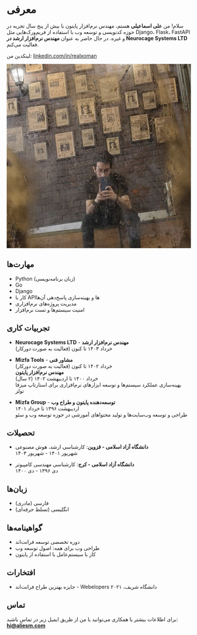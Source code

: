# معرفی

سلام! من **علی اسماعیلی** هستم، مهندس نرم‌افزار پایتون با بیش از پنج سال تجربه در حوزه کدنویسی و توسعه وب با استفاده از فریم‌ورک‌هایی مثل Django، Flask، FastAPI و غیره. در حال حاضر به عنوان **مهندس نرم‌افزار ارشد در Neurocage Systems LTD** فعالیت می‌کنم.

لینکدین من: [linkedin.com/in/realxoman](https://linkedin.com/in/realxoman)

![تصویر من](./assets/ali.jpg)

## مهارت‌ها

- Python (زبان برنامه‌نویسی)
- Go
- Django
- کار با APIها و بهینه‌سازی پاسخ‌دهی آن‌ها
- مدیریت پروژه‌های نرم‌افزاری
- امنیت سیستم‌ها و تست نرم‌افزار

## تجربیات کاری

- **Neurocage Systems LTD** - **مهندس نرم‌افزار ارشد**  
  خرداد ۱۴۰۳ تا کنون (فعالیت به صورت دورکار)

- **Mizfa Tools** - **مشاور فنی**  
  خرداد ۱۴۰۲ تا کنون (فعالیت به صورت دورکار)  
  **مهندس نرم‌افزار پایتون**  
  خرداد ۱۴۰۰ تا اردیبهشت ۱۴۰۲ (۲ سال)  
  بهینه‌سازی عملکرد سیستم‌ها و توسعه ابزارهای نرم‌افزاری برای استارتاپ میزفا تولز

- **Mizfa Group** - **توسعه‌دهنده پایتون و طراح وب**  
  اردیبهشت ۱۳۹۶ تا خرداد ۱۴۰۱  
  طراحی و توسعه وب‌سایت‌ها و تولید محتواهای آموزشی در حوزه توسعه وب و سئو

## تحصیلات

- **دانشگاه آزاد اسلامی - قزوین**: کارشناسی ارشد، هوش مصنوعی  
  شهریور ۱۴۰۱ - شهریور ۱۴۰۳

- **دانشگاه آزاد اسلامی - کرج**: کارشناسی مهندسی کامپیوتر  
  دی ۱۳۹۶ - دی ۱۴۰۰

## زبان‌ها

- فارسی (مادری)
- انگلیسی (تسلط حرفه‌ای)

## گواهینامه‌ها

- دوره تخصصی توسعه فرانت‌اند
- طراحی وب برای همه: اصول توسعه وب
- کار با سیستم‌عامل با استفاده از پایتون

## افتخارات

- جایزه بهترین طراح فرانت‌اند - Webelopers دانشگاه شریف، ۲۰۲۱

## تماس

برای اطلاعات بیشتر یا همکاری می‌توانید با من از طریق ایمیل زیر در تماس باشید:  [**hi@aliesm.com**](mailto://hi@aliesm.com)